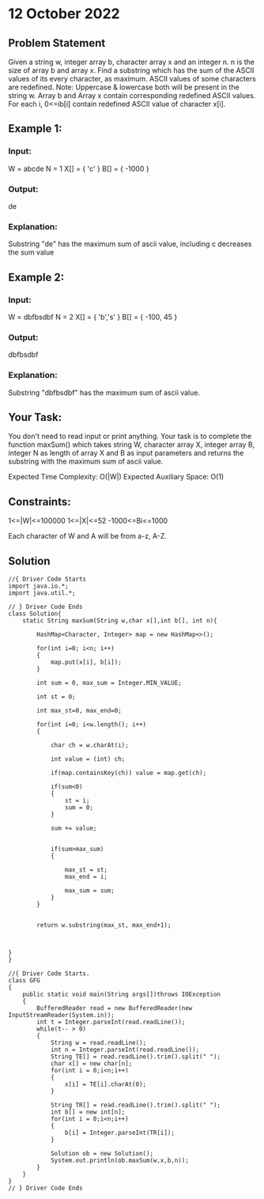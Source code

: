 # 12 October 2022

## Problem Statement
Given a string w, integer array b,  character array x and an integer n. n is the size of array b and array x. Find a substring which has the sum of the ASCII values of its every character, as maximum. ASCII values of some characters are redefined.
Note: Uppercase & lowercase both will be present in the string w. Array b and Array x contain corresponding redefined ASCII values. For each i, 0<=ib[i] contain redefined ASCII value of character x[i].

## Example 1:

### Input:
W = abcde
N = 1
X[] = { 'c' }
B[] = { -1000 }
### Output:
de
### Explanation:
Substring "de" has the
maximum sum of ascii value,
including c decreases the sum value


## Example 2:

### Input:
W = dbfbsdbf 
N = 2
X[] = { 'b','s' }
B[] = { -100, 45  }
### Output:
dbfbsdbf

### Explanation:
Substring "dbfbsdbf" has the maximum
sum of ascii value.

## Your Task:
You don't need to read input or print anything. Your task is to complete the function maxSum() which takes string W, character array X, integer array B, integer N as length of array X and B as input parameters and returns the substring with the maximum sum of ascii value.
 

Expected Time Complexity: O(|W|)
Expected Auxiliary Space: O(1)


## Constraints:

1<=|W|<=100000
1<=|X|<=52
-1000<=Bi<=1000

Each character of W and A will be from a-z, A-Z.


## Solution
```
//{ Driver Code Starts
import java.io.*;
import java.util.*;

// } Driver Code Ends
class Solution{
    static String maxSum(String w,char x[],int b[], int n){
        
        HashMap<Character, Integer> map = new HashMap<>();
        
        for(int i=0; i<n; i++)
        {
            map.put(x[i], b[i]);
        }
        
        int sum = 0, max_sum = Integer.MIN_VALUE;
        
        int st = 0;
        
        int max_st=0, max_end=0;
        
        for(int i=0; i<w.length(); i++)
        {
            
            char ch = w.charAt(i);
            
            int value = (int) ch;
            
            if(map.containsKey(ch)) value = map.get(ch);
            
            if(sum<0)
            {
                st = i;
                sum = 0;
            }
            
            sum += value;
            
            
            if(sum>max_sum)
            {
                
                max_st = st;
                max_end = i;
                
                max_sum = sum;
            }
        }
        
        
        return w.substring(max_st, max_end+1);
        
        
    
}
}

//{ Driver Code Starts.
class GFG
{
    public static void main(String args[])throws IOException
    {
        BufferedReader read = new BufferedReader(new InputStreamReader(System.in));
        int t = Integer.parseInt(read.readLine());
        while(t-- > 0)
        {
            String w = read.readLine();
            int n = Integer.parseInt(read.readLine());
            String TE[] = read.readLine().trim().split(" ");
            char x[] = new char[n];
            for(int i = 0;i<n;i++)
            {
                x[i] = TE[i].charAt(0);
            }
            
            String TR[] = read.readLine().trim().split(" ");
            int b[] = new int[n];
            for(int i = 0;i<n;i++)
            {
                b[i] = Integer.parseInt(TR[i]);
            }
           
            Solution ob = new Solution();
            System.out.println(ob.maxSum(w,x,b,n));
        }
    }
}
// } Driver Code Ends
```
